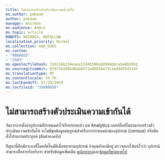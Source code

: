 ```yaml
---
title: ไม่สามารถสร้างตัวประเมินความเข้ากันได้
ms.author: pebaum
author: pebaum
manager: mnirkhe
ms.audience: Admin
ms.topic: article
ROBOTS: NOINDEX, NOFOLLOW
localization_priority: Normal
ms.collection: Adm_O365
ms.custom:
- "9000655"
- "2503"
ms.openlocfilehash: 320216b234eeee13345590add994bbca9a882991
ms.sourcegitcommit: 8f97342d8b46ab05f1e89018473caad9d35431df
ms.translationtype: MT
ms.contentlocale: th-TH
ms.lasthandoff: 07/19/2019
ms.locfileid: "35800658"
---
```

# <a name="cant-create-a-compatibility-assessment"></a>ไม่สามารถสร้างตัวประเมินความเข้ากันได้

จัดการการตั้งค่าอุปกรณ์ที่กำหนดค่าไว้เรียบร้อยแล้ว แต่ Analytics เดสก์ท็อปไม่สามารถสร้างตัวประเมินความเข้ากันได้ จะไม่มีชุดข้อมูลสมบูรณ์สำหรับการกำหนดค่าของอุปกรณ์ (census) หรือติดตั้งโปรแกรมประยุกต์ (สินค้าคงคลัง)

ปัญหานี้คือมักจะคงที่โดยอัตโนมัติเมื่อพยายามอุปกรณ์ ถ้าคุณยังคงมีอยู่ ตรวจสอบให้แน่ใจว่า อุปกรณ์สามารถสื่อสารกับบริการ สำหรับข้อมูลเพิ่มเติม ดู[ปลายทาง](https://docs.microsoft.com/sccm/desktop-analytics/enable-data-sharing#endpoints)และ[ข้อมูลที่ขาดหายไป](https://docs.microsoft.com/sccm/desktop-analytics/monitor-connection-health#missing-data)
